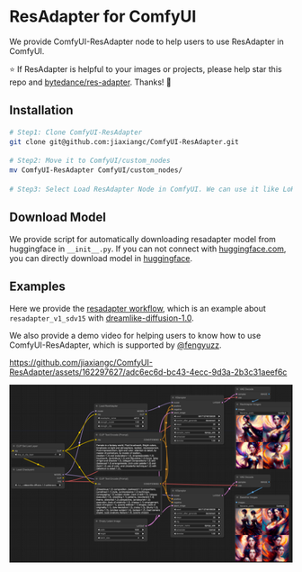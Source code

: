 # ResAdapter for ComfyUI

We provide ComfyUI-ResAdapter node to help users to use ResAdapter in ComfyUI.

⭐ If ResAdapter is helpful to your images or projects, please help star this repo and [bytedance/res-adapter](https://github.com/bytedance/res-adapter). Thanks! 🤗

## Installation

```bash 
# Step1: Clone ComfyUI-ResAdapter
git clone git@github.com:jiaxiangc/ComfyUI-ResAdapter.git

# Step2: Move it to ComfyUI/custom_nodes
mv ComfyUI-ResAdapter ComfyUI/custom_nodes/

# Step3: Select Load ResAdapter Node in ComfyUI. We can use it like LoRA Loader.
```

## Download Model

We provide script for automatically downloading resadapter model from huggingface in `__init__.py`. If you can not connect with [huggingface.com](https://huggingface.co/), you can directly download model in [huggingface](https://huggingface.co/jiaxiangc/res-adapter). 

## Examples

Here we provide the [resadapter workflow](resadapter-workflow.json), which is an example about `resadapter_v1_sdv15` with [dreamlike-diffusion-1.0](https://huggingface.co/dreamlike-art/dreamlike-diffusion-1.0).

We also provide a demo video for helping users to know how to use ComfyUI-ResAdapter, which is supported by [@fengyuzz](https://github.com/fengyuzzz).

https://github.com/jiaxiangc/ComfyUI-ResAdapter/assets/162297627/adc6ec6d-bc43-4ecc-9d3a-2b3c31aeef6c

<img src="misc/resadapter-1024x1024.png" witdh=100%>







